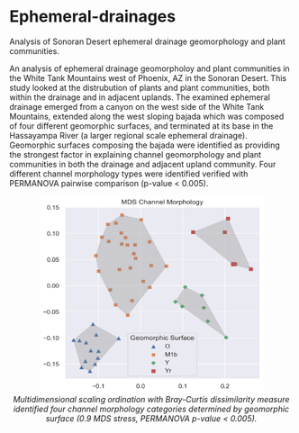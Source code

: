 # Ephemeral-drainages
Analysis of Sonoran Desert ephemeral drainage geomorphology and plant communities.

An analysis of ephemeral drainage geomorpholoy and plant communities in the White Tank Mountains west of Phoenix, AZ in the Sonoran Desert.  This study looked at the distrubution of plants and plant communities, both within the drainage and in adjacent uplands.  The examined ephemeral drainage emerged from a canyon on the west side of the White Tank Mountains, extended along the west sloping bajada which was composed of four different geomorphic surfaces, and terminated at its base in the Hassayampa River (a larger regional scale ephemeral drainage).  Geomorphic surfaces composing the bajada were identified as providing the strongest factor in explaining channel geomorphology and plant communities in both the drainage and adjacent upland community.  Four different channel morphology types were identified verified with PERMANOVA pairwise comparison (p-value < 0.005).

<div align="center">
<img src="docs/channel_morphology.png" alt="MDS of channel morphology, groups identified by geomorphic surface." width="400" height="350">
    <em>Multidimensional scaling ordination with Bray-Curtis dissimilarity measure identified four channel morphology categories determined by geomorphic surface (0.9 MDS stress, PERMANOVA p-value < 0.005). </em>
</div>
